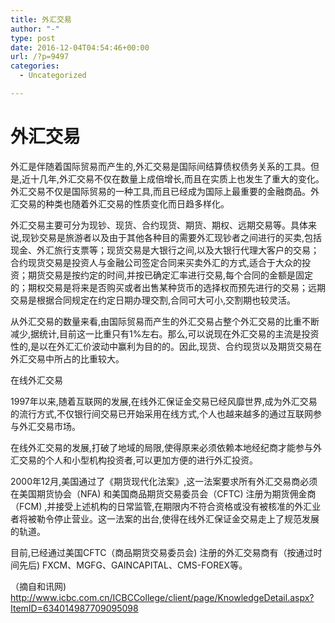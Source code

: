 ```yaml
---
title: 外汇交易
author: "-"
type: post
date: 2016-12-04T04:54:46+00:00
url: /?p=9497
categories:
  - Uncategorized

---
```

# 外汇交易
外汇是伴随着国际贸易而产生的,外汇交易是国际间结算债权债务关系的工具。但是,近十几年,外汇交易不仅在数量上成倍增长,而且在实质上也发生了重大的变化。外汇交易不仅是国际贸易的一种工具,而且已经成为国际上最重要的金融商品。外汇交易的种类也随着外汇交易的性质变化而日趋多样化。

外汇交易主要可分为现钞、现货、合约现货、期货、期权、远期交易等。具体来说,现钞交易是旅游者以及由于其他各种目的需要外汇现钞者之间进行的买卖,包括现金、外汇旅行支票等；现货交易是大银行之间,以及大银行代理大客户的交易；合约现货交易是投资人与金融公司签定合同来买卖外汇的方式,适合于大众的投资；期货交易是按约定的时间,并按已确定汇率进行交易,每个合同的金额是固定的；期权交易是将来是否购买或者出售某种货币的选择权而预先进行的交易；远期交易是根据合同规定在约定日期办理交割,合同可大可小,交割期也较灵活。

从外汇交易的数量来看,由国际贸易而产生的外汇交易占整个外汇交易的比重不断减少,据统计,目前这一比重只有1%左右。那么,可以说现在外汇交易的主流是投资性的,是以在外汇汇价波动中赢利为目的的。因此,现货、合约现货以及期货交易在外汇交易中所占的比重较大。


在线外汇交易

1997年以来,随着互联网的发展,在线外汇保证金交易已经风靡世界,成为外汇交易的流行方式,不仅银行间交易已开始采用在线方式,个人也越来越多的通过互联网参与外汇交易市场。

在线外汇交易的发展,打破了地域的局限,使得原来必须依赖本地经纪商才能参与外汇交易的个人和小型机构投资者,可以更加方便的进行外汇投资。

2000年12月,美国通过了《期货现代化法案》,这一法案要求所有外汇交易商必须在美国期货协会（NFA) 和美国商品期货交易委员会（CFTC) 注册为期货佣金商（FCM) ,并接受上述机构的日常监管,在期限内不符合资格或没有被核准的外汇业者将被勒令停止营业。这一法案的出台,使得在线外汇保证金交易走上了规范发展的轨道。

目前,已经通过美国CFTC（商品期货交易委员会) 注册的外汇交易商有（按通过时间先后) FXCM、MGFG、GAINCAPITAL、CMS-FOREX等。

（摘自和讯网) http://www.icbc.com.cn/ICBCCollege/client/page/KnowledgeDetail.aspx?ItemID=634014987709095098